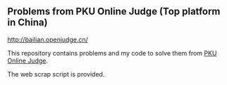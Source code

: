 ## Problems from PKU Online Judge (Top platform in China)
http://bailian.openjudge.cn/

This repository contains problems and my code to solve them from [PKU Online Judge](http://bailian.openjudge.cn/).

The web scrap script is provided.
